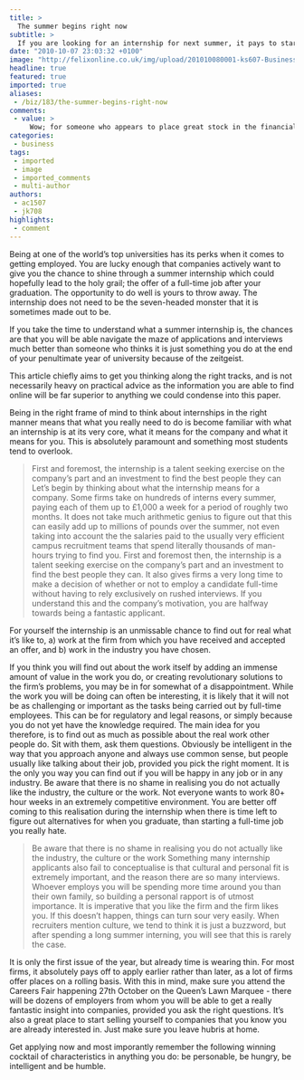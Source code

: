```yaml
---
title: >
  The summer begins right now
subtitle: >
  If you are looking for an internship for next summer, it pays to start thinking about it as early as possible
date: "2010-10-07 23:03:32 +0100"
image: "http://felixonline.co.uk/img/upload/201010080001-ks607-Business.jpg"
headline: true
featured: true
imported: true
aliases:
 - /biz/183/the-summer-begins-right-now
comments:
 - value: >
     Wow; for someone who appears to place great stock in the financial advisory profession, StephenW sure does spread a lot of negativity about it. Numerically, the situation he portrays is accurate, but people actually do make an incredible living at it. As in any vocation with a 97% washout rate, the compensation for the survivors is going to be good.Being a new college graduate with hopefully no significant commitments, you are in the best situation to succeed. The real question is whether or not you’re the right type person, and if you are willing to stick it out. Can you commit to the next one to two years of 60-plus hour work weeks with total focus on building your practice, and total submission to your mentors? Can you always consider the good of your client before your own? Can you continue to look forward and motivate yourself toward your next success when most days you feel like a total failure? Is money your measurement of success? If it is, you won’t last. If you are successful, h
categories:
 - business
tags:
 - imported
 - image
 - imported_comments
 - multi-author
authors:
 - ac1507
 - jk708
highlights:
 - comment
---
```


Being at one of the world’s top universities has its perks when it comes to getting employed. You are lucky enough that companies actively want to give you the chance to shine through a summer internship which could hopefully lead to the holy grail; the offer of a full-time job after your graduation. The opportunity to do well is yours to throw away. The internship does not need to be the seven-headed monster that it is sometimes made out to be.

If you take the time to understand what a summer internship is, the chances are that you will be able navigate the maze of applications and interviews much better than someone who thinks it is just something you do at the end of your penultimate year of university because of the zeitgeist.

This article chiefly aims to get you thinking along the right tracks, and is not necessarily heavy on practical advice as the information you are able to find online will be far superior to anything we could condense into this paper.

Being in the right frame of mind to think about internships in the right manner means that what you really need to do is become familiar with what an internship is at its very core, what it means for the company and what it means for you. This is absolutely paramount and something most students tend to overlook.
> First and foremost, the internship is a talent seeking exercise on the company’s part and an investment to find the best people they can
Let’s begin by thinking about what the internship means for a company. Some firms take on hundreds of interns every summer, paying each of them up to £1,000 a week for a period of roughly two months. It does not take much arithmetic genius to figure out that this can easily add up to millions of pounds over the summer, not even taking into account the the salaries paid to the usually very efficient campus recruitment teams that spend literally thousands of man-hours trying to find you. First and foremost then, the internship is a talent seeking exercise on the company’s part and an investment to find the best people they can. It also gives firms a very long time to make a decision of whether or not to employ a candidate full-time without having to rely exclusively on rushed interviews. If you understand this and the company’s motivation, you are halfway towards being a fantastic applicant.

For yourself the internship is an unmissable chance to find out for real what it’s like to, a) work at the firm from which you have received and accepted an offer, and b) work in the industry you have chosen.

If you think you will find out about the work itself by adding an immense amount of value in the work you do, or creating revolutionary solutions to the firm’s problems, you may be in for somewhat of a disappointment. While the work you will be doing can often be interesting, it is likely that it will not be as challenging or important as the tasks being carried out by full-time employees. This can be for regulatory and legal reasons, or simply because you do not yet have the knowledge required. The main idea for you therefore, is to find out as much as possible about the real work other people do. Sit with them, ask them questions. Obviously be intelligent in the way that you approach anyone and always use common sense, but people usually like talking about their job, provided you pick the right moment. It is the only you way you can find out if you will be happy in any job or in any industry. Be aware that there is no shame in realising you do not actually like the industry, the culture or the work. Not everyone wants to work 80+ hour weeks in an extremely competitive environment. You are better off coming to this realisation during the internship when there is time left to figure out alternatives for when you graduate, than starting a full-time job you really hate.
> Be aware that there is no shame in realising you do not actually like the industry, the culture or the work
Something many internship applicants also fail to conceptualise is that cultural and personal fit is extremely important, and the reason there are so many interviews. Whoever employs you will be spending more time around you than their own family, so building a personal rapport is of utmost importance. It is imperative that you like the firm and the firm likes you. If this doesn’t happen, things can turn sour very easily. When recruiters mention culture, we tend to think it is just a buzzword, but after spending a long summer interning, you will see that this is rarely the case.

It is only the first issue of the year, but already time is wearing thin. For most firms, it absolutely pays off to apply earlier rather than later, as a lot of firms offer places on a rolling basis. With this in mind, make sure you attend the Careers Fair happening 27th October on the Queen’s Lawn Marquee - there will be dozens of employers from whom you will be able to get a really fantastic insight into companies, provided you ask the right questions. It’s also a great place to start selling yourself to companies that you know you are already interested in. Just make sure you leave hubris at home.

Get applying now and most imporantly remember the following winning cocktail of characteristics in anything you do: be personable, be hungry, be intelligent and be humble.
